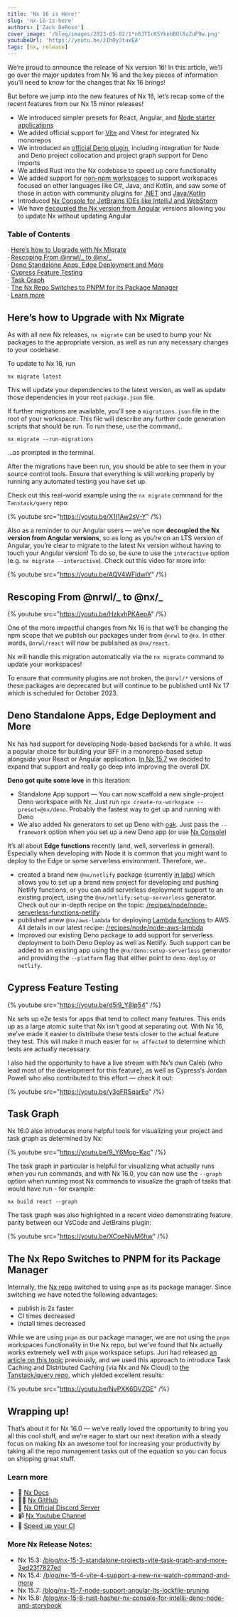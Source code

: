 ```yaml
---
title: 'Nx 16 is Here!'
slug: 'nx-16-is-here'
authors: ['Zack DeRose']
cover_image: '/blog/images/2023-05-02/1*n8JTIcKSYkebBOl8zZuF9w.png'
youtubeUrl: 'https://youtu.be/JIhOyJtuxEA'
tags: [nx, release]
---
```


We’re proud to announce the release of Nx version 16! In this article, we’ll go over the major updates from Nx 16 and the key pieces of information you’ll need to know for the changes that Nx 16 brings!

But before we jump into the new features of Nx 16, let’s recap some of the recent features from our Nx 15 minor releases!

- We introduced simpler presets for React, Angular, and [Node starter applications](https://youtu.be/K4f-fMuAoRY)
- We added official support for [Vite](/nx-api/vite) and Vitest for integrated Nx monorepos
- We introduced an [official Deno plugin](https://youtu.be/NpH8cFSp51E), including integration for Node and Deno project collocation and project graph support for Deno imports
- We added Rust into the Nx codebase to speed up core functionality
- We added support for [non-npm workspaces](https://youtu.be/QOhdL02f6BY) to support workspaces focused on other languages like C#, Java, and Kotlin, and saw some of those in action with community plugins for [.NET](https://www.nx-dotnet.com/) and [Java/Kotlin](https://github.com/tinesoft/nxrocks)
- Introduced [Nx Console for JetBrains IDEs like IntelliJ and WebStorm](https://youtu.be/xUTm6GDqwJM)
- We have [decoupled the Nx version from Angular](https://youtu.be/AQV4WFldwlY) versions allowing you to update Nx without updating Angular

### Table of Contents

· [Here’s how to Upgrade with Nx Migrate](#heres-how-to-upgrade-with-nx-migrate)  
· [Rescoping From @nrwl/_ to @nx/_](#rescoping-from-nrwl-to-nx)  
· [Deno Standalone Apps, Edge Deployment and More](#deno-standalone-apps-edge-deployment-and-more)  
· [Cypress Feature Testing](#cypress-feature-testing)  
· [Task Graph](#task-graph)  
· [The Nx Repo Switches to PNPM for its Package Manager](#the-nx-repo-switches-to-pnpm-for-its-package-manager)  
· [Learn more](#learn-more)

## Here’s how to Upgrade with Nx Migrate

As with all new Nx releases, `nx migrate` can be used to bump your Nx packages to the appropriate version, as well as run any necessary changes to your codebase.

To update to Nx 16, run

```
nx migrate latest
```

This will update your dependencies to the latest version, as well as update those dependencies in your root `package.json` file.

If further migrations are available, you’ll see a `migrations.json` file in the root of your workspace. This file will describe any further code generation scripts that should be run. To run these, use the command..

```
nx migrate --run-migrations
```

…as prompted in the terminal.

After the migrations have been run, you should be able to see them in your source control tools. Ensure that everything is still working properly by running any automated testing you have set up.

Check out this real-world example using the `nx migrate` command for the `Tanstack/query` repo:

{% youtube src="https://youtu.be/X1I1Aw2sV-Y" /%}

Also as a reminder to our Angular users — we’ve now **decoupled the Nx version from Angular versions**, so as long as you’re on an LTS version of Angular, you’re clear to migrate to the latest Nx version without having to touch your Angular version! To do so, be sure to use the `interactive` option (e.g. `nx migrate --interactive`). Check out this video for more info:

{% youtube src="https://youtu.be/AQV4WFldwlY" /%}

## Rescoping From @nrwl/_ to @nx/_

{% youtube src="https://youtu.be/HzkvhPKAepA" /%}

One of the more impactful changes from Nx 16 is that we’ll be changing the npm scope that we publish our packages under from `@nrwl` to `@nx`. In other words, `@nrwl/react` will now be published as `@nx/react`.

Nx will handle this migration automatically via the `nx migrate` command to update your workspaces!

To ensure that community plugins are not broken, the `@nrwl/*` versions of these packages are deprecated but will continue to be published until Nx 17 which is scheduled for October 2023.

## Deno Standalone Apps, Edge Deployment and More

Nx has had support for developing Node-based backends for a while. It was a popular choice for building your BFF in a monorepo-based setup alongside your React or Angular application. [In Nx 15.7](/blog/nx-15-7-node-support-angular-lts-lockfile-pruning) we decided to expand that support and really go deep into improving the overall DX.

**Deno got quite some love** in this iteration:

- Standalone App support — You can now scaffold a new single-project Deno workspace with Nx. Just run `npx create-nx-workspace --preset=@nx/deno`. Probably the fastest way to get up and running with Deno
- We also added Nx generators to set up Deno with [oak](https://oakserver.github.io/oak/). Just pass the `--framework` option when you set up a new Deno app (or use [Nx Console](/getting-started/editor-setup))

It’s all about **Edge functions** recently (and, well, serverless in general). Especially when developing with Node it is common that you might want to deploy to the Edge or some serverless environment. Therefore, we..

- created a brand new `@nx/netlify` package (currently [in labs](https://github.com/nrwl/nx-labs/tree/main/packages/netlify)) which allows you to set up a brand new project for developing and pushing Netlify functions, or you can add serverless deployment support to an existing project, using the `@nx/netlify:setup-serverless` generator. Check out our in-depth recipe on the topic: [/recipes/node/node-serverless-functions-netlify](/recipes/node/node-serverless-functions-netlify)
- published anew `@nx/aws-lambda` for deploying [Lambda functions](https://aws.amazon.com/lambda/) to AWS. All details in our latest recipe: [/recipes/node/node-aws-lambda](/recipes/node/node-aws-lambda)
- Improved our existing Deno package to add support for serverless deployment to both Deno Deploy as well as Netlify. Such support can be added to an existing app using the `@nx/deno:setup-serverless` generator and providing the `--platform` flag that either point to `deno-deploy` or `netlify`.

## Cypress Feature Testing

{% youtube src="https://youtu.be/d5i9_Y8Ip54" /%}

Nx sets up e2e tests for apps that tend to collect many features. This ends up as a large atomic suite that Nx isn’t good at separating out. With Nx 16, we’ve made it easier to distribute these tests closer to the actual feature they test. This will make it much easier for `nx affected` to determine which tests are actually necessary.

I also had the opportunity to have a live stream with Nx’s own Caleb (who lead most of the development for this feature), as well as Cypress’s Jordan Powell who also contributed to this effort — check it out:

{% youtube src="https://youtu.be/y3gFRSqarEo" /%}

## Task Graph

Nx 16.0 also introduces more helpful tools for visualizing your project and task graph as determined by Nx:

{% youtube src="https://youtu.be/9_Y6Mop-Kac" /%}

The task graph in particular is helpful for visualizing what actually runs when you run commands, and with Nx 16.0, you can now use the `--graph` option when running most Nx commands to visualize the graph of tasks that would have run - for example:

```
nx build react --graph
```

The task graph was also highlighted in a recent video demonstrating feature parity between our VsCode and JetBrains plugin:

{% youtube src="https://youtu.be/XCoeNiyM6hw" /%}

## The Nx Repo Switches to PNPM for its Package Manager

Internally, the [Nx repo](https://github.com/nrwl/nx) switched to using `pnpm` as its package manager. Since switching we have noted the following advantages:

- publish is 2x faster
- CI times decreased
- install times decreased

While we are using `pnpm` as our package manager, we are not using the `pnpm` workspaces functionality in the Nx repo, but we've found that Nx actually works extremely well with `pnpm` workspace setups. Juri had released [an article on this topic](/blog/setup-a-monorepo-with-pnpm-workspaces-and-speed-it-up-with-nx) previously, and we used this approach to introduce Task Caching and Distributed Caching (via Nx and Nx Cloud) to [the Tanstack/query repo](https://github.com/TanStack/query), which yielded excellent results:

{% youtube src="https://youtu.be/NvPXK6DVZGE" /%}

## Wrapping up!

That’s about it for Nx 16.0 — we’ve really loved the opportunity to bring you all this cool stuff, and we’re eager to start our next iteration with a steady focus on making Nx an awesome tool for increasing your productivity by taking all the repo management tasks out of the equation so you can focus on shipping great stuff.

### Learn more

- 🧠 [Nx Docs](/getting-started/intro)
- 👩‍💻 [Nx GitHub](https://github.com/nrwl/nx)
- 💬 [Nx Official Discord Server](https://go.nx.dev/community)
- 📹 [Nx Youtube Channel](https://www.youtube.com/@nxdevtools)
- 🚀 [Speed up your CI](/nx-cloud)

### More Nx Release Notes:

- Nx 15.3: [/blog/nx-15-3-standalone-projects-vite-task-graph-and-more-3ed23f7827ed](/blog/nx-15-3-standalone-projects-vite-task-graph-and-more)
- Nx 15.4: [/blog/nx-15-4-vite-4-support-a-new-nx-watch-command-and-more](/blog/nx-15-4-vite-4-support-a-new-nx-watch-command-and-more)
- Nx 15.7: [/blog/nx-15-7-node-support-angular-lts-lockfile-pruning](/blog/nx-15-7-node-support-angular-lts-lockfile-pruning)
- Nx 15.8: [/blog/nx-15-8-rust-hasher-nx-console-for-intellij-deno-node-and-storybook](/blog/nx-15-8-rust-hasher-nx-console-for-intellij-deno-node-and-storybook)
